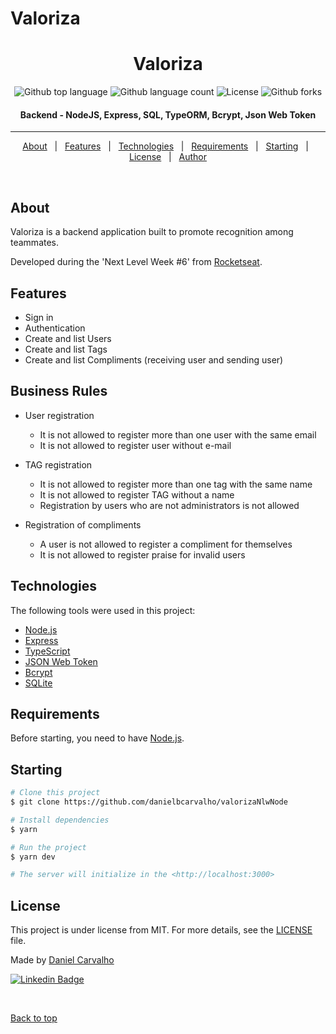 # Valoriza

<h1 align="center">Valoriza</h1>

<p align="center">
  <img alt="Github top language" src="https://img.shields.io/github/languages/top/danielbcarvalho/valorizaNlwNode?color=orange">

  <img alt="Github language count" src="https://img.shields.io/github/languages/count/danielbcarvalho/valorizaNlwNode?color=orange">

  <img alt="License" src="https://img.shields.io/github/license/danielbcarvalho/valorizaNlwNode?color=orange">

  <img alt="Github forks" src="https://img.shields.io/github/forks/danielbcarvalho/valorizaNlwNode?color=orange" />


</p>

<h4 align="center"> 
	 Backend - NodeJS, Express, SQL, TypeORM, Bcrypt, Json Web Token
</h4> 

<hr>

<p align="center">
  <a href="#about">About</a> &#xa0; | &#xa0; 
  <a href="#features">Features</a> &#xa0; | &#xa0;
  <a href="#technologies">Technologies</a> &#xa0; | &#xa0;
  <a href="#requirements">Requirements</a> &#xa0; | &#xa0;
  <a href="#starting">Starting</a> &#xa0; | &#xa0;
  <a href="#license">License</a> &#xa0; | &#xa0;
  <a href="https://github.com/danielbcarvalho" target="_blank">Author</a>
</p>

<br>

## About

Valoriza is a backend application built to promote recognition among teammates. 

Developed during the 'Next Level Week #6' from [Rocketseat](https://rocketseat.com.br/).


## Features
* Sign in
* Authentication
* Create and list Users
* Create and list Tags
* Create and list Compliments (receiving user and sending user)

## Business Rules
- User registration
   - It is not allowed to register more than one user with the same email
   - It is not allowed to register user without e-mail

- TAG registration
   - It is not allowed to register more than one tag with the same name
   - It is not allowed to register TAG without a name
   - Registration by users who are not administrators is not allowed

- Registration of compliments
   - A user is not allowed to register a compliment for themselves
   - It is not allowed to register praise for invalid users

## Technologies

The following tools were used in this project:

- [Node.js](https://nodejs.org/en/)
- [Express](https://expressjs.com/)
- [TypeScript](https://www.typescriptlang.org/)
- [JSON Web Token](https://jwt.io/)
- [Bcrypt](https://github.com/kelektiv/node.bcrypt.js#readme)
- [SQLite](https://www.sqlite.org/index.html)
  


## Requirements

Before starting, you need to have [Node.js](https://nodejs.org/en/download/).

## Starting

```bash
# Clone this project
$ git clone https://github.com/danielbcarvalho/valorizaNlwNode

# Install dependencies
$ yarn 

# Run the project
$ yarn dev

# The server will initialize in the <http://localhost:3000>

```


## License

This project is under license from MIT. For more details, see the [LICENSE](LICENSE.md) file.

Made by <a href="https://github.com/danielbcarvalho" target="_blank">Daniel Carvalho</a>

[![Linkedin Badge](https://img.shields.io/badge/-LinkedIn-blue?style=flat-square&logo=Linkedin&logoColor=white&link=https://www.linkedin.com/in/danielcarvalho-dev/)](https://www.linkedin.com/in/danielcarvalho-dev/)


&#xa0;

<a href="#top">Back to top</a>
